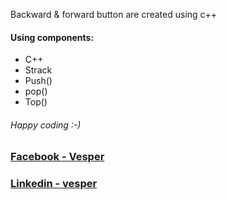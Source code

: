 Backward & forward button are created using c++


#### Using components:

* C++
* Strack
* Push()
* pop()
* Top()

###### Happy coding :-)

### [Facebook - Vesper](https://www.facebook.com/vesper.jahid)
### [Linkedin - vesper](https://www.linkedin/in/jahidul-islam-41ba4b186)